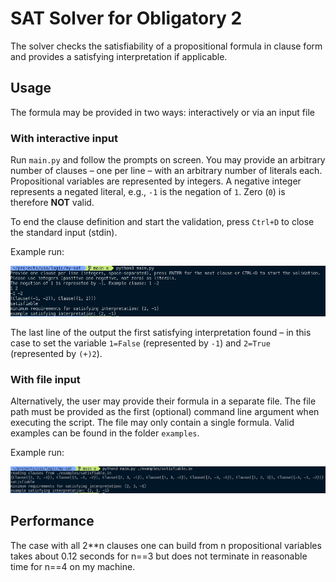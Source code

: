 # SAT Solver for Obligatory 2

The solver checks the satisfiability of a propositional formula in clause form and provides a satisfying interpretation if applicable.

## Usage

The formula may be provided in two ways: interactively or via an input file

### With interactive input

Run `main.py` and follow the prompts on screen. You may provide an arbitrary number of clauses – one per line – with an arbitrary number of literals each. Propositional variables are represented by integers. A negative integer represents a negated literal, e.g., `-1` is the negation of `1`. Zero (`0`) is therefore **NOT** valid.

To end the clause definition and start the validation, press `Ctrl+D` to close the standard input (stdin).

Example run:

![example-interactive](./screenshots/example-interactive.png)

The last line of the output the first satisfying interpretation found – in this case to set the variable `1=False` (represented by `-1`) and `2=True` (represented by `(+)2`).

### With file input

Alternatively, the user may provide their formula in a separate file. The file path must be provided as the first (optional) command line argument when executing the script. The file may only contain a single formula. Valid examples can be found in the folder `examples`.

Example run:

![example-file](./screenshots/example-file.png)

## Performance

The case with all 2\*\*n clauses one can build from n propositional variables takes about 0.12 seconds for n==3 but does not terminate in reasonable time for n==4 on my machine.
